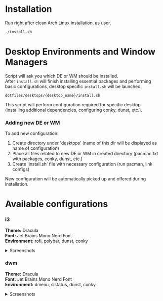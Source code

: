 # Installation
Run right after clean Arch Linux installation, as user.
```bash
./install.sh
```
# Desktop Environments and Window Managers
Script will ask you which DE or WM should be installed.
<br/>After ```install.sh``` will finish installing essential packages and performing basic configurations, desktop specific ```install.sh``` will be launched:
```
dotfiles/desktops/{desktop_name}/install.sh
```
This script will perform configuration required for specific desktop (installing additional dependencies, configuring conky, dunst, etc.).
### Adding new DE or WM
To add new configuration:
1. Create directory under 'desktops' (name of this dir will be displayed as name of configuration)
2. Place all files related to new DE or WM in created directory (pacman.txt with packages, conky, dunst, etc.)
3. Create 'install.sh' file with necessary configuration (run pacman, link configs)

New configuration will be automatically picked up and offered during installation.

# Available configurations
### i3
**Theme:** Dracula<br/>
**Font:** Jet Brains Mono Nerd Font<br/>
**Environment:** rofi, polybar, dunst, conky<br/>
<details><summary>Screenshots</summary>
  
![i3-1](https://user-images.githubusercontent.com/44934250/168938410-6cb002c8-bba3-48ec-b704-0d8ab58d325d.png)
  
![i3-2](https://user-images.githubusercontent.com/44934250/168938426-a3cc6c4d-6dfc-43ef-90b9-22edf5402693.png)
  
</details>

### dwm
**Theme:** Dracula<br/>
**Font:** Jet Brains Mono Nerd Font<br/>
**Environment:** dmenu, slstatus, dunst, conky<br/>
<details><summary>Screenshots</summary>
  
![dwm-1](https://user-images.githubusercontent.com/44934250/168938447-8ec25173-50fd-48f6-87e3-38104d862fe4.png)
  
</details>
